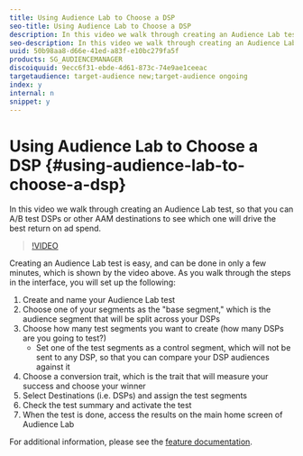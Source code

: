 ```yaml
---
title: Using Audience Lab to Choose a DSP
seo-title: Using Audience Lab to Choose a DSP
description: In this video we walk through creating an Audience Lab test, so that you can A/B test DSPs or other AAM destinations to see which one will drive the best return on ad spend.
seo-description: In this video we walk through creating an Audience Lab test, so that you can A/B test DSPs or other AAM destinations to see which one will drive the best return on ad spend.
uuid: 50b98aa8-d66e-41ed-a83f-e10bc279fa5f
products: SG_AUDIENCEMANAGER
discoiquuid: 9ecc6f31-ebde-4d61-873c-74e9ae1ceeac
targetaudience: target-audience new;target-audience ongoing
index: y
internal: n
snippet: y
---
```


# Using Audience Lab to Choose a DSP {#using-audience-lab-to-choose-a-dsp}

In this video we walk through creating an Audience Lab test, so that you can A/B test DSPs or other AAM destinations to see which one will drive the best return on ad spend.

>[!VIDEO](https://video.tv.adobe.com/v/24923/?quality=12)

Creating an Audience Lab test is easy, and can be done in only a few minutes, which is shown by the video above. As you walk through the steps in the interface, you will set up the following:

1. Create and name your Audience Lab test
1. Choose one of your segments as the "base segment," which is the audience segment that will be split across your DSPs
1. Choose how many test segments you want to create (how many DSPs are you going to test?)
    * Set one of the test segments as a control segment, which will not be sent to any DSP, so that you can compare your DSP audiences against it
1. Choose a conversion trait, which is the trait that will measure your success and choose your winner
1. Select Destinations (i.e. DSPs) and assign the test segments
1. Check the test summary and activate the test
1. When the test is done, access the results on the main home screen of Audience Lab

For additional information, please see the [feature documentation](https://marketing.adobe.com/resources/help/en_US/aam/audience-lab.html).